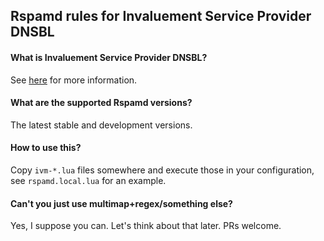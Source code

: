 ## Rspamd rules for Invaluement Service Provider DNSBL

#### What is Invaluement Service Provider DNSBL?

See [here](https://www.invaluement.com/serviceproviderdnsbl/) for more information.

#### What are the supported Rspamd versions?

The latest stable and development versions.

#### How to use this?

Copy `ivm-*.lua` files somewhere and execute those in your configuration, see `rspamd.local.lua` for an example.

#### Can't you just use multimap+regex/something else?

Yes, I suppose you can. Let's think about that later. PRs welcome.
